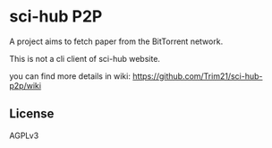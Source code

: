 # sci-hub P2P

A project aims to fetch paper from the BitTorrent network.

This is not a cli client of sci-hub website.

you can find more details in wiki: https://github.com/Trim21/sci-hub-p2p/wiki

## License

AGPLv3

